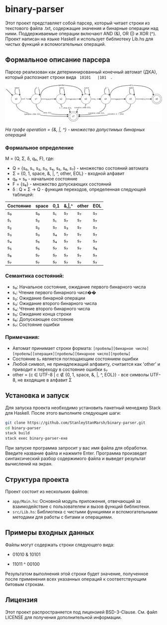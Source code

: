 # binary-parser

Этот проект представляет собой парсер, который читает строки из текстового файла .txt, содержащие значения и бинарные операции над ними. Поддерживаемые операции включают AND (&), OR (|) и XOR (^). Проект написан на языке Haskell и использует библиотеку Lib.hs для чистых функций и вспомогательных операций.

## Формальное описание парсера

Парсер реализован как детерминированный конечный автомат (ДКА), который распознает строки вида `  10101   |101   `.

![Диаграмма конечного автомата](automata_bin_parser.png)

*На графе operation = {&, |, ^} - множество допустимых бинарных операций*

### Формальное определение

M = (Q, Σ, δ, q₀, F), где:

- Q = {s₀, s₁, s₂, s₃, s₄, s₅, s₆, s₇} - множество состояний автомата
- Σ = {0, 1, space, &, |, ^, other, EOL} - входной алфавит
- q₀ = s₀ - начальное состояние
- F = {s₆} - множество допускающих состояний
- δ : Q × Σ → Q - функция переходов, определенная следующей таблицей:

| Состояние | space | 0,1 | &,\|,^ | other | EOL |
|-----------|-------|-----|--------|--------|-----|
| s₀        | s₀    | s₁  | s₇     | s₇     | s₇  |
| s₁        | s₂    | s₁  | s₇     | s₇     | s₇  |
| s₂        | s₂    | s₇  | s₃     | s₇     | s₇  |
| s₃        | s₃    | s₄  | s₇     | s₇     | s₇  |
| s₄        | s₅    | s₄  | s₇     | s₇     | s₇  |
| s₅        | s₅    | s₇  | s₇     | s₇     | s₆  |
| s₆        | s₇    | s₇  | s₇     | s₇     | s₇  |
| s₇        | s₇    | s₇  | s₇     | s₇     | s₇  |

### Семантика состояний:
- s₀: Начальное состояние, ожидание первого бинарного числа
- s₁: Чтение первого бинарного числ��
- s₂: Ожидание бинарной операции
- s₃: Ожидание второго бинарного числа
- s₄: Чтение второго бинарного числа
- s₅: Ожидание конца строки
- s₆: Допускающее состояние
- s₇: Состояние ошибки

### Примечания:
- Автомат принимает строки формата: `[пробелы][бинарное число][пробелы][операция][пробелы][бинарное число][пробелы]`
- Состояние s₇ является поглощающим состоянием ошибки
- Любой символ, не принадлежащий алфавиту, считается как 'other' и приводит к переходу в состояние ошибки s₇
- other = {c ∈ UTF-8 | c ∉ {0, 1, space, &, |, ^, EOL}} - все символы UTF-8, не входящие в алфавит Σ

## Установка и запуск

Для запуска проекта необходимо установить пакетный менеджер Stack для Haskell. После этого выполните следующие шаги:

```bash
git clone https://github.com/StanleyStanMarsh/binary-parser.git
cd binary-parser
stack build
stack exec binary-parser-exe
```


При запуске программа запросит у вас имя файла для обработки. Введите название файла и нажмите Enter. Программа произведет синтаксический разбор содержимого файла и выведет результат вычислений на экран.

## Структура проекта

Проект состоит из нескольких файлов:

- `app/Main.hs`: Основной модуль приложения, отвечающий за взаимодействие с пользователем и вызов функций библиотеки.
- `src/Lib.hs`: Библиотека с чистыми функциями и вспомогательными методами для работы с битами и операциями.

## Примеры входных данных

Файлы могут содержать строки следующего вида:

- 01010 & 10101

- 11011 ^ 00100


Результатом выполнения этой строки будет значение, полученное после применения всех указанных операций к соответствующим битовым строкам.

## Лицензия

Этот проект распространяется под лицензией BSD-3-Clause. См. файл LICENSE для получения дополнительной информации.